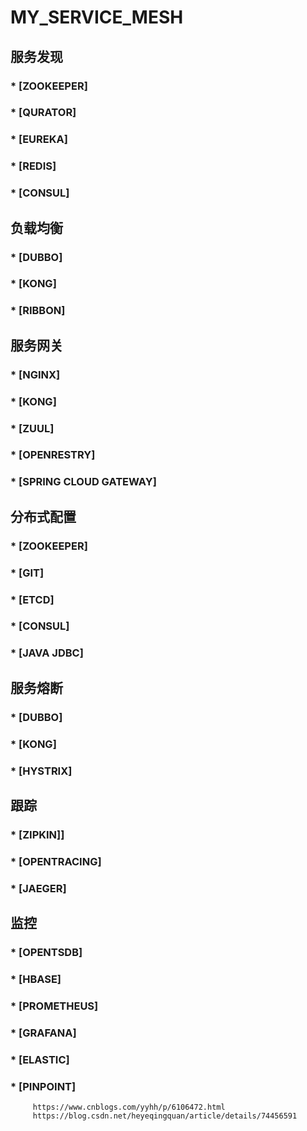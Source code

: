 # MY_SERVICE_MESH
## 服务发现
  ### * [ZOOKEEPER]
  ### * [QURATOR]
  ### * [EUREKA]
  ### * [REDIS]
  ### * [CONSUL]
## 负载均衡
  ### * [DUBBO]
  ### * [KONG]
  ### * [RIBBON]
## 服务网关
  ### * [NGINX]
  ### * [KONG]
  ### * [ZUUL]
  ### * [OPENRESTRY]
  ### * [SPRING CLOUD GATEWAY]
## 分布式配置
  ### * [ZOOKEEPER]
  ### * [GIT]
  ### * [ETCD]
  ### * [CONSUL]
  ### * [JAVA JDBC]
## 服务熔断
  ### * [DUBBO]
  ### * [KONG]
  ### * [HYSTRIX]
## 跟踪
  ### * [ZIPKIN]]
  ### * [OPENTRACING]
  ### * [JAEGER]
## 监控
  ### * [OPENTSDB]
  ### * [HBASE]
  ### * [PROMETHEUS]
  ### * [GRAFANA]
  ### * [ELASTIC]
  ### * [PINPOINT]   
         https://www.cnblogs.com/yyhh/p/6106472.html
         https://blog.csdn.net/heyeqingquan/article/details/74456591
